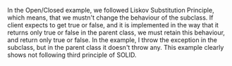 In the Open/Closed example, we followed Liskov Substitution Principle, which means, that we mustn't change the behaviour of the subclass.
If client expects to get true or false, and it is implemented in the way that it returns only true or false in the parent class, we must 
retain this behaviour, and return only true or false. 
In the example, I throw the exception in the subclass, but in the parent class it doesn't throw any. This example clearly shows not following 
third principle of SOLID. 